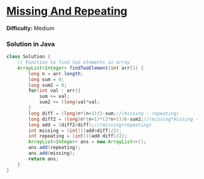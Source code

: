 # [Missing And Repeating](https://www.geeksforgeeks.org/problems/find-missing-and-repeating2512/1)
**Difficulty:** Medium

### Solution in Java
```java
class Solution {
    // Function to find two elements in array
    ArrayList<Integer> findTwoElement(int arr[]) {
        long n = arr.length;
        long sum = 0;
        long sum2 = 0;
        for(int val : arr){
            sum += val;
            sum2 += (long)val*val;
        }
        long diff = (long)n*(n+1)/2-sum;//(missing - repeating)
        long diff2 = (long)n*(n+1)*(2*n+1)/6-sum2;//(missing*missing - repeating*repeating)
        long add = (diff2/diff);//(missing+repeating)
        int missing = (int)((add+diff)/2);
        int repeating = (int)((add-diff)/2);
        ArrayList<Integer> ans = new ArrayList<>();
        ans.add(repeating);
        ans.add(missing);
        return ans;
    }
}
```